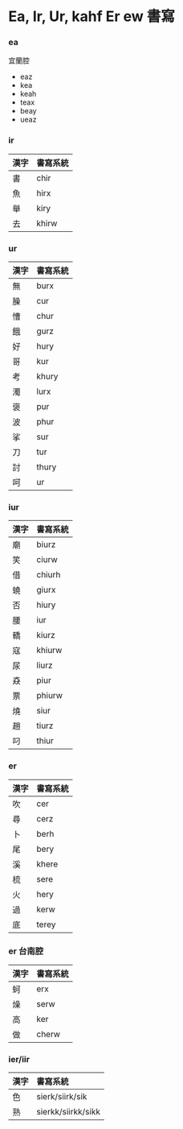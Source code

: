 # Ea, Ir, Ur, kahf Er ew 書寫

### ea

宜蘭腔

* eaz
* kea
* keah
* teax
* beay
* ueaz

### ir

| 漢字 | 書寫系統 |
| :--- | :--- |
| 書 | chir |
| 魚 | hirx |
| 舉 | kiry |
| 去 | khirw |

### ur

| 漢字 | 書寫系統 |
| --- | ---  |
| 無 | burx |
| 臊 | cur |
| 慒 | chur |
| 餓 | gurz |
| 好 | hury |
| 哥 | kur |
| 考 | khury |
| 濁 | lurx |
| 褒 | pur |
| 波 | phur |
| 挲 | sur |
| 刀 | tur |
| 討 | thury |
| 呵 | ur |

### iur

| 漢字 | 書寫系統 |
| --- | --- |
| 廟 | biurz |
| 笑 | ciurw |
| 借 | chiurh |
| 蟯 | giurx |
| 否 | hiury |
| 腰 | iur |
| 轎 | kiurz |
| 寇 | khiurw |
| 尿 | liurz |
| 猋 | piur |
| 票 | phiurw |
| 燒 | siur |
| 趙 | tiurz |
| 叼 | thiur |

### er

| 漢字 | 書寫系統 |
| :--- | :--- |
| 吹 | cer |
| 尋 | cerz |
| 卜 | berh |
| 尾 | bery |
| 溪 | khere |
| 梳 | sere |
| 火 | hery |
| 過 | kerw |
| 底 | terey |

### er 台南腔

| 漢字 | 書寫系統 |
| :--- | :--- |
| 蚵 | erx |
| 燥 | serw |
| 高 | ker |
| 做 | cherw |

### ier/iir

| 漢字 | 書寫系統 |
| :--- | :--- |
| 色 | sierk/siirk/sik |
| 熟 | sierkk/siirkk/sikk |
